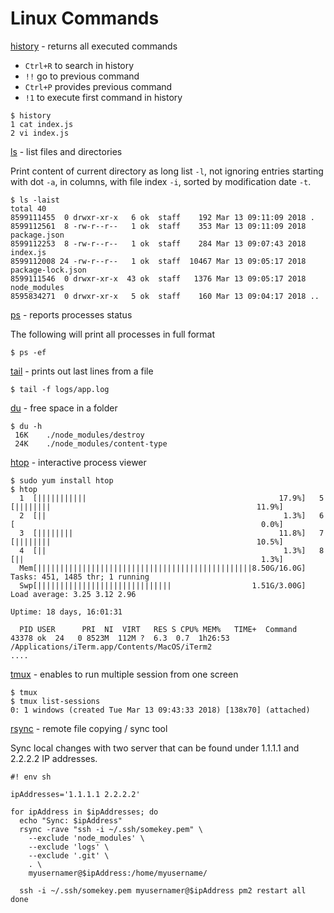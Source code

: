# Linux Commands

[history](https://ss64.com/bash/history.html) - returns all executed commands 

* `Ctrl+R` to search in history
* `!!` go to previous command
* `Ctrl+P` provides previous command
* `!1` to execute first command in history

```
$ history
1 cat index.js
2 vi index.js
```

[ls](http://man7.org/linux/man-pages/man1/ls.1.html) - list files and directories 

Print content of current directory as long list `-l`, not ignoring entries starting with dot `-a`,  in columns, with file index `-i`, sorted by modification date `-t`.

```
$ ls -laist
total 40
8599111455  0 drwxr-xr-x   6 ok  staff    192 Mar 13 09:11:09 2018 .
8599112561  8 -rw-r--r--   1 ok  staff    353 Mar 13 09:11:09 2018 package.json
8599112253  8 -rw-r--r--   1 ok  staff    284 Mar 13 09:07:43 2018 index.js
8599112008 24 -rw-r--r--   1 ok  staff  10467 Mar 13 09:05:17 2018 package-lock.json
8599111546  0 drwxr-xr-x  43 ok  staff   1376 Mar 13 09:05:17 2018 node_modules
8595834271  0 drwxr-xr-x   5 ok  staff    160 Mar 13 09:04:17 2018 ..
```

[ps](http://man7.org/linux/man-pages/man1/ps.1p.html) - reports processes status

The following will print all processes in full format

```
$ ps -ef
```

[tail](http://man7.org/linux/man-pages/man1/tail.1.html) - prints out last lines from a file

```
$ tail -f logs/app.log
```

[du](https://linux.die.net/man/1/du) - free space in a folder

```
$ du -h
 16K	./node_modules/destroy
 24K	./node_modules/content-type
```

[htop](https://linux.die.net/man/1/htop) - interactive process viewer

```
$ sudo yum install htop
$ htop
  1  [|||||||||||                                           17.9%]   5  [||||||||                                              11.9%]
  2  [||                                                     1.3%]   6  [                                                       0.0%]
  3  [||||||||                                              11.8%]   7  [||||||||                                              10.5%]
  4  [||                                                     1.3%]   8  [||                                                     1.3%]
  Mem[||||||||||||||||||||||||||||||||||||||||||||||||8.50G/16.0G]   Tasks: 451, 1485 thr; 1 running
  Swp[||||||||||||||||||||||||||||||                  1.51G/3.00G]   Load average: 3.25 3.12 2.96
                                                                     Uptime: 18 days, 16:01:31

  PID USER      PRI  NI  VIRT   RES S CPU% MEM%   TIME+  Command
43378 ok  24   0 8523M  112M ?  6.3  0.7  1h26:53 /Applications/iTerm.app/Contents/MacOS/iTerm2
....
```

[tmux](https://linux.die.net/man/1/tmux) - enables to run multiple session from one screen

```
$ tmux
$ tmux list-sessions
0: 1 windows (created Tue Mar 13 09:43:33 2018) [138x70] (attached)
```

[rsync](https://linux.die.net/man/1/rsync) - remote file copying / sync tool

Sync local changes with two server that can be found under 1.1.1.1 and 2.2.2.2 IP addresses.

```
#! env sh

ipAddresses='1.1.1.1 2.2.2.2'

for ipAddress in $ipAddresses; do
  echo "Sync: $ipAddress"
  rsync -rave "ssh -i ~/.ssh/somekey.pem" \
    --exclude 'node_modules' \
    --exclude 'logs' \
    --exclude '.git' \
    . \
    myusernamer@$ipAddress:/home/myusername/

  ssh -i ~/.ssh/somekey.pem myusernamer@$ipAddress pm2 restart all
done
```



